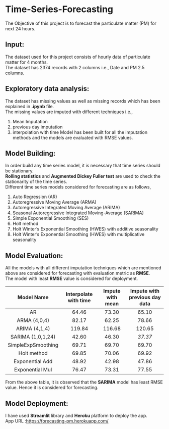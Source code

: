 # Time-Series-Forecasting
The Objective of this project is to forecast the particulate matter (PM) for next 24 hours.
## Input:
The dataset used for this project consists of hourly data of particulate matter for 4 months.\
The dataset has 2374 records with 2 columns i.e., Date and PM 2.5 columns.

## Exploratory data analysis:
The dataset has missing values as well as missing records which has been explained in **.ipynb** file.\
The missing values are imputed with different techniques i.e., 
1) Mean Imputation
2) previous day imputation
3) interpolation with time
Model has been built for all the imputation methods and the models are evaluated with RMSE values.

## Model Building:
In order build any time series model, it is necessary that time series should be stationary.\
**Rolling statistics** and **Augmented Dickey Fuller test** are used to check the stationarity of the time series.\
Different time series models considered for forecasting are as follows,
1) Auto Regression (AR)
2) Autoregressive Moving Average (ARMA)
3) Autoregressive Integrated Moving Average (ARIMA)
4) Seasonal Autoregressive Integrated Moving-Average (SARIMA)
5) Simple Exponential Smoothing (SES)
6) Holt method
7) Holt Winter’s Exponential Smoothing (HWES) with additive seasonality
8) Holt Winter’s Exponential Smoothing (HWES) with multiplicative seasonality

## Model Evaluation:
All the models with all different imputation techniques which are mentioned above are considered for forecasting with evaluation metric as **RMSE**.\
The model with least **RMSE** value is considered for deployment.

| Model Name  | Interpolate with time | Impute with mean | Impute with previous day data |
|:----------------:|:---------------------:|:----------:|:---------:|
|AR                | 64.46   |    73.30   |    65.10  |
|ARMA (4,0,4)      | 82.17   |    62.25   |    78.66|
|ARIMA (4,1,4)     | 119.84  |    116.68   |    120.65  | 
|SARIMA (1,0,1,24) | 42.60   |    46.30    |    *37.37*  |
|SimpleExpSmoothing| 69.71   |    69.70   |    69.70  |
|Holt method       | 69.85   |    70.06  |    69.92  |
|Exponential Add   | 48.92   |    42.98   |    47.86  |
|Exponential Mul   | 76.47   |    73.31    |    77.55  |

From the above table, it is observed that the **SARIMA** model has least RMSE value. Hence it is considered for forecasting.
## Model Deployment:
I have used **Streamlit** library and **Heroku** platform to deploy the app.\
App URL :https://forecasting-pm.herokuapp.com/
